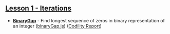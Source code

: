 ## [Lesson 1 - Iterations](https://app.codility.com/programmers/lessons/1-iterations/)

- [**BinaryGap**](https://app.codility.com/programmers/lessons/1-iterations/binary_gap/) - Find longest sequence of zeros in binary representation of an integer ([binaryGap.js](./binaryGap.js)) ([Codility Report](https://app.codility.com/demo/results/trainingGJYAD9-MAD/))
